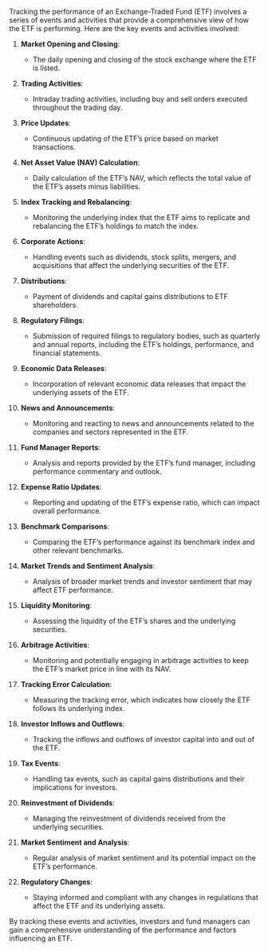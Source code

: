 Tracking the performance of an Exchange-Traded Fund (ETF) involves a series of events and activities that provide a comprehensive view of how the ETF is performing. Here are the key events and activities involved:

1. **Market Opening and Closing**:
    - The daily opening and closing of the stock exchange where the ETF is listed.

2. **Trading Activities**:
    - Intraday trading activities, including buy and sell orders executed throughout the trading day.

3. **Price Updates**:
    - Continuous updating of the ETF’s price based on market transactions.

4. **Net Asset Value (NAV) Calculation**:
    - Daily calculation of the ETF’s NAV, which reflects the total value of the ETF’s assets minus liabilities.

5. **Index Tracking and Rebalancing**:
    - Monitoring the underlying index that the ETF aims to replicate and rebalancing the ETF’s holdings to match the index.

6. **Corporate Actions**:
    - Handling events such as dividends, stock splits, mergers, and acquisitions that affect the underlying securities of the ETF.

7. **Distributions**:
    - Payment of dividends and capital gains distributions to ETF shareholders.

8. **Regulatory Filings**:
    - Submission of required filings to regulatory bodies, such as quarterly and annual reports, including the ETF’s holdings, performance, and financial statements.

9. **Economic Data Releases**:
    - Incorporation of relevant economic data releases that impact the underlying assets of the ETF.

10. **News and Announcements**:
    - Monitoring and reacting to news and announcements related to the companies and sectors represented in the ETF.

11. **Fund Manager Reports**:
    - Analysis and reports provided by the ETF’s fund manager, including performance commentary and outlook.

12. **Expense Ratio Updates**:
    - Reporting and updating of the ETF’s expense ratio, which can impact overall performance.

13. **Benchmark Comparisons**:
    - Comparing the ETF’s performance against its benchmark index and other relevant benchmarks.

14. **Market Trends and Sentiment Analysis**:
    - Analysis of broader market trends and investor sentiment that may affect ETF performance.

15. **Liquidity Monitoring**:
    - Assessing the liquidity of the ETF’s shares and the underlying securities.

16. **Arbitrage Activities**:
    - Monitoring and potentially engaging in arbitrage activities to keep the ETF’s market price in line with its NAV.

17. **Tracking Error Calculation**:
    - Measuring the tracking error, which indicates how closely the ETF follows its underlying index.

18. **Investor Inflows and Outflows**:
    - Tracking the inflows and outflows of investor capital into and out of the ETF.

19. **Tax Events**:
    - Handling tax events, such as capital gains distributions and their implications for investors.

20. **Reinvestment of Dividends**:
    - Managing the reinvestment of dividends received from the underlying securities.

21. **Market Sentiment and Analysis**:
    - Regular analysis of market sentiment and its potential impact on the ETF’s performance.

22. **Regulatory Changes**:
    - Staying informed and compliant with any changes in regulations that affect the ETF and its underlying assets.

By tracking these events and activities, investors and fund managers can gain a comprehensive understanding of the performance and factors influencing an ETF.
